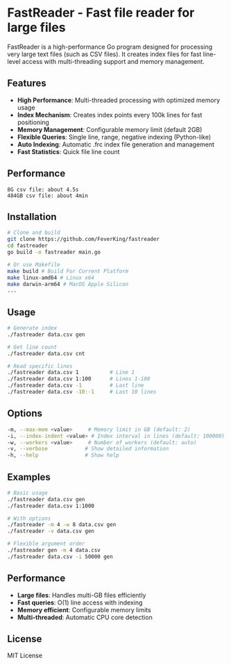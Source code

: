# FastReader - Fast file reader for large files

FastReader is a high-performance Go program designed for processing very large text files (such as CSV files). It creates index files for fast line-level access with multi-threading support and memory management.

## Features

- **High Performance**: Multi-threaded processing with optimized memory usage
- **Index Mechanism**: Creates index points every 100k lines for fast positioning
- **Memory Management**: Configurable memory limit (default 2GB)
- **Flexible Queries**: Single line, range, negative indexing (Python-like)
- **Auto Indexing**: Automatic .frc index file generation and management
- **Fast Statistics**: Quick file line count

## Performance

```
8G csv file: about 4.5s
484GB csv file: about 4min
```

## Installation

```bash
# Clone and build
git clone https://github.com/FeverKing/fastreader
cd fastreader
go build -o fastreader main.go

# Or use Makefile
make build # Build For Current Platform
make linux-amd64 # Linux x64
make darwin-arm64 # MacOS Apple Silicon
...
```

## Usage

```bash
# Generate index
./fastreader data.csv gen

# Get line count
./fastreader data.csv cnt

# Read specific lines
./fastreader data.csv 1          # Line 1
./fastreader data.csv 1:100      # Lines 1-100
./fastreader data.csv -1         # Last line
./fastreader data.csv -10:-1     # Last 10 lines
```

## Options

```bash
-m, --max-mem <value>     # Memory limit in GB (default: 2)
-i, --index-indent <value> # Index interval in lines (default: 100000)
-w, --workers <value>     # Number of workers (default: auto)
-v, --verbose            # Show detailed information
-h, --help               # Show help
```

## Examples

```bash
# Basic usage
./fastreader data.csv gen
./fastreader data.csv 1:1000

# With options
./fastreader -m 4 -w 8 data.csv gen
./fastreader -v data.csv gen

# Flexible argument order
./fastreader gen -m 4 data.csv
./fastreader data.csv -i 50000 gen
```

## Performance

- **Large files**: Handles multi-GB files efficiently
- **Fast queries**: O(1) line access with indexing
- **Memory efficient**: Configurable memory limits
- **Multi-threaded**: Automatic CPU core detection

## License

MIT License